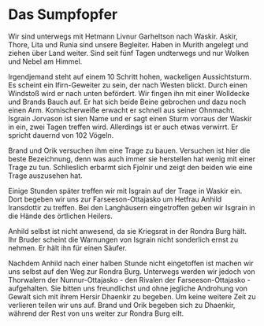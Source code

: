 # Das Sumpfopfer

Wir sind unterwegs mit Hetmann Livnur Garheltson nach Waskir.
Askir, Thore, Lita und Runia sind unsere Begleiter.
Haben in Murith angelegt und ziehen über Land weiter.
Sind seit fünf Tagen undterwegs und nur Wolken und Nebel am Himmel.

Irgendjemand steht auf einem 10 Schritt hohen, wackeligen Aussichtsturm.
Es scheint ein Ifirn-Geweiter zu sein, der nach Westen blickt.
Durch einen Windstoß wird er nach unten befördert.
Wir fingen ihn mit einer Wolldecke und Brands Bauch auf.
Er hat sich beide Beine gebrochen und dazu noch einen Arm.
Komischerweiße erwacht er schnell aus seiner Ohnmacht.
Isgrain Jorvason ist sien Name und er sagt einen Sturm vorraus der Waskir in ein, zwei Tagen treffen wird.
Allerdings ist er auch etwas verwirrt.
Er spricht dauernd von 102 Vögeln.

Brand und Orik versuchen ihm eine Trage zu bauen.
Versuchen ist hier die beste Bezeichnung, denn was auch immer sie herstellen hat wenig mit einer Trage zu tun.
Schlieslich erbarmt sich Fjolnir und zeigt den beiden wie eine Trage auszusehen hat.

Einige Stunden später treffen wir mit Isgrain auf der Trage in Waskir ein.
Dort begeben wir uns zur Farseeson-Ottajasko um Hetfrau Anhild Iransdottir zu treffen.
Bei den Langhäusern eingetroffen geben wir Isgrain in die Hände des örtlichen Heilers.

Anhild selbst ist nicht anwesend, da sie Kriegsrat in der Rondra Burg hält.
Ihr Bruder scheint die Warnungen von Isgrain nicht sonderlich ernst zu nehmen.
Er hält ihn für einen Säufer.

Nachdem Anhild nach einer halben Stunde nicht eingetoffen ist machen wir uns selbst auf den Weg zur Rondra Burg.
Unterwegs werden wir jedoch von Thorwalern der Nunnur-Ottajasko - den Rivalen der Farseeson-Ottajasko - aufgehalten.
Sie bitten uns freundlichst und ohne jegliche Androhung von Gewalt sich mit ihrem Hersir Dhaenkir zu begeben.
Um keine weitere Zeit zu verlieren teilen wir uns auf.
Brand und Orik begeben sich zu Dhaenkir, während der Rest von uns weiter zur Rondra Burg eilt.

